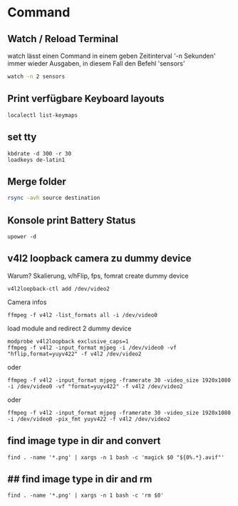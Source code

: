 # Command

## Watch / Reload Terminal
watch lässt einen Command in einem geben Zeitinterval '-n Sekunden' immer wieder Ausgaben, in diesem Fall den Befehl 'sensors'
````bash
watch -n 2 sensors
````
## Print verfügbare Keyboard layouts
````
localectl list-keymaps
````
## set tty
````
kbdrate -d 300 -r 30
loadkeys de-latin1
````
## Merge folder
```bash
rsync -avh source destination
```
## Konsole print Battery Status
````
upower -d
````

## v4l2 loopback camera zu dummy device
Warum? Skalierung, v/hFlip, fps, fomrat
create dummy device
```
v4l2loopback-ctl add /dev/video2 
```
Camera infos
```
ffmpeg -f v4l2 -list_formats all -i /dev/video0
```
load module and redirect 2 dummy device
```
modprobe v4l2loopback exclusive_caps=1
ffmpeg -f v4l2 -input_format mjpeg -i /dev/video0 -vf "hflip,format=yuyv422" -f v4l2 /dev/video2
```
oder
```
ffmpeg -f v4l2 -input_format mjpeg -framerate 30 -video_size 1920x1080 -i /dev/video0 -vf "format=yuyv422" -f v4l2 /dev/video2
```
oder
```
ffmpeg -f v4l2 -input_format mjpeg -framerate 30 -video_size 1920x1080 -i /dev/video0 -pix_fmt yuyv422 -f v4l2 /dev/video2
```

## find image type in dir and convert
```
find . -name '*.png' | xargs -n 1 bash -c 'magick $0 "${0%.*}.avif"'
```

## ## find image type in dir and rm
```
find . -name '*.png' | xargs -n 1 bash -c 'rm $0'
```
